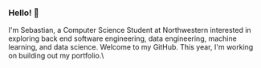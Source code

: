 ### Hello! 👋
I'm Sebastian, a Computer Science Student at Northwestern interested in exploring back end software engineering, data engineering, machine learning, and data science. Welcome to my GitHub. This year, I'm working on building out my portfolio.\
